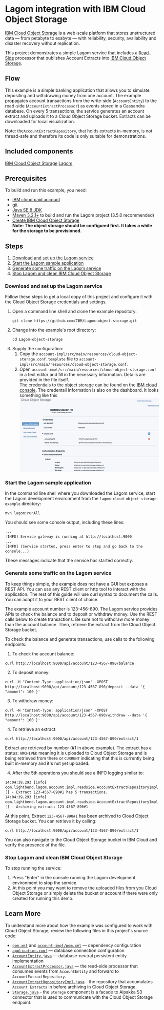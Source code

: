 # Lagom integration with IBM Cloud Object Storage

[IBM Cloud Object Storage](https://www.ibm.com/cloud-computing/bluemix/cloud-object-storage) is a web-scale platform that stores unstructured data — from petabyte to exabyte — with reliability, security, availability and disaster recovery without replication.

This project demonstrates a simple Lagom service that includes a [Read-Side](https://www.lagomframework.com/documentation/current/java/ReadSide.html) processor that publishes Account Extracts into [IBM Cloud Object Storage](https://www.ibm.com/cloud-computing/bluemix/cloud-object-storage).


## Flow

This example is a simple banking application that allows you to simulate depositing and withdrawing money from one account. The example propagates account transactions from the write-side (`AccountEntity`) to the read-side (`AccountExtractProcessor`) as events stored in a Cassandra database. On every 5 transactions, the service generates an account extract and uploads it to a Cloud Object Storage bucket. Extracts can be downloaded for local visualization.

Note: the`AccountExtractRepository`, that holds extracts in-memory, is not thread-safe and therefore its code is only suitable for demonstrations.

## Included components

[IBM Cloud Object Storage](https://www.ibm.com/cloud-computing/bluemix/cloud-object-storage)
[Lagom](https://www.lagomframework.com/)

## Prerequisites

To build and run this example, you need:

- [IBM cloud paid account](https://www.ibm.com/cloud/)
- [git](https://git-scm.com/)
- [Java SE 8 JDK](http://www.oracle.com/technetwork/java/javase/overview/index.html)
- [Maven 3.2.1+](https://maven.apache.org/) to build and run the Lagom project (3.5.0 recommended)
- [Create IBM Cloud Object Storage](https://console.bluemix.net/catalog/services/cloud-object-storage)    
  **Note: The object storage should be configured first. It takes a while for the storage to be provisioned.**

## Steps

1.  [Download and set up the Lagom service](#download-and-set-up-the-lagom-service)
2.  [Start the Lagom sample application](#start-the-lagom-sample-application)
3.  [Generate some traffic on the Lagom service](#generate-some-traffic-on-the-lagom-service)
4.  [Stop Lagom and clean IBM Cloud Object Storage](#stop-lagom-and-clean-ibm-cloud-object-storage)


### Download and set up the Lagom service

Follow these steps to get a local copy of this project and configure it with the Cloud Object Storage credentials and settings.

1.  Open a command line shell and clone the example repository:
    ```
    git clone https://github.com/IBM/Lagom-object-storage.git
    ```
2.  Change into the example's root directory:
    ```
    cd Lagom-object-storage
    ```
3.  Supply the configuration:
    1. Copy the `account-impl/src/main/resources/cloud-object-storage.conf.template` file to `account-impl/src/main/resources/cloud-object-storage.conf`.
    2. Open `account-impl/src/main/resources/cloud-object-storage.conf` in a text editor and fill in the necessary information. Details are provided in the file itself.   
    The credentials to the object storage can be found on the [IBM cloud console](https://control.bluemix.net/storage/objectstorage). The credentail information is also on the dashboard. It looks something like this:
    ![dash](dash.png)

### Start the Lagom sample application

 In the command line shell where you downloaded the Lagom service, start the Lagom development environment from the `lagom-cloud-object-storage-example` directory:

```
mvn lagom:runAll
```

You should see some console output, including these lines:

```
...
[INFO] Service gateway is running at http://localhost:9000
...
[INFO] (Service started, press enter to stop and go back to the console...)
```

These messages indicate that the service has started correctly.


### Generate some traffic on the Lagom service

To keep things simple, the example does not have a GUI but exposes a REST API. You can use any REST client or http tool to interact with the application. The rest of this guide will use curl syntax to document the calls. You can adapt it to your REST client of choice.

The example account number is 123-456-890. The Lagom service provides APIs to check the balance and to deposit or withdraw money. Use the REST calls below to create transactions. Be sure not to withdraw more money than the account balance. Then, retrieve the extract from the Cloud Object Storage bucket.

To check the balance and generate transactions, use calls to the following endpoints:

1. To check the account balance:
```
curl http://localhost:9000/api/account/123-4567-890/balance
```
2.  To deposit money:
```
curl -H "Content-Type: application/json" -XPOST http://localhost:9000/api/account/123-4567-890/deposit --data '{ "amount": 100 }'
```
3. To withdraw money:
```
curl -H "Content-Type: application/json" -XPOST http://localhost:9000/api/account/123-4567-890/withdraw --data '{ "amount": 100 }'
```
4. To retrieve an extract:
```
curl http://localhost:9000/api/account/123-4567-890/extract/1
```
Extract are retrieved by number (#1 in above example). The extract has a status: `ARCHIVED` meaning it is uploaded to Cloud Object Storage and is being retrieved from there or `CURRENT` indicating that this is currently being built in-memory and it's not yet uploaded.

4. After the 5th operations you should see a INFO logging similar to:
```
14:04:39.293 [info] com.lightbend.lagom.account.impl.readside.AccountExtractRepositoryImpl [] - Extract 123-4567-890#1 has 5 transactions.
14:04:39.293 [info] com.lightbend.lagom.account.impl.readside.AccountExtractRepositoryImpl [] - Archiving extract: 123-4567-890#1
```
At this point, Extract `123-4567-890#1` has been archived to Cloud Object Storage bucket. You can retrieve it by calling:
```
curl http://localhost:9000/api/account/123-4567-890/extract/1
```
You can also navigate to the Cloud Object Storage bucket in IBM Cloud and verify the presence of the file.

### Stop Lagom and clean IBM Cloud Object Storage

To stop running the service:

1.  Press "Enter" in the console running the Lagom development environment to stop the service.
2.  At this point you may want to remove the uploaded files from you Cloud Object Storage or simply delete the bucket or account if there were only created for running this demo.

## Learn More

To understand more about how the example was configured to work with Cloud Object Storage, review the following files in this project's source code:

- [`pom.xml`](pom.xml) and [`account-impl/pom.xml`](account-impl/pom.xml) — dependency configuration
- [`application.conf`](account-impl/src/main/resources/application.conf) — database connection configuration
- [`AccountEntity.java`](account-impl/src/main/java/com/lightbend/lagom/account/impl/AccountEntity.java) — database-neutral persistent entity implementation
- [`AccountExtractProcessor.java`](account-impl/src/main/java/com/lightbend/lagom/account/impl/readside/AccountExtractProcessor.java) — the read-side processor that consumes events from `AccountEntity` and forward to `AccountExtractRepository`.
- [`AccountExtractRepositoryImpl.java`](account-impl/src/main/java/com/lightbend/lagom/account/impl/readside/AccountExtractRepositoryImpl.java) - the repository that accumulates `Account Extracts` in before archiving in Cloud Object Storage.
- [`Storage.java`](account-impl/src/main/java/com/lightbend/lagom/account/impl/readside/Storage.java) - the `Storage` component is a facade to Alpakka S3 connector that is used to communicate with the Cloud Object Storage endpoint.
